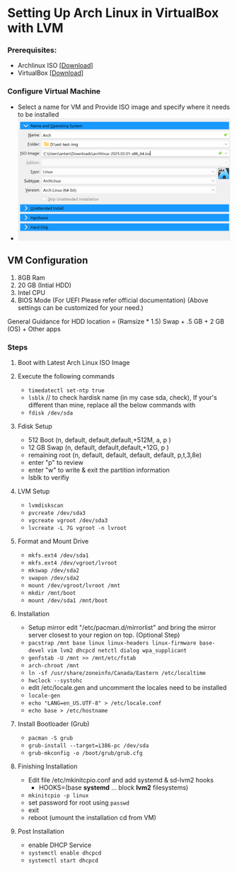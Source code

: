 # Setting Up Arch Linux in VirtualBox with LVM

### Prerequisites:
-  Archlinux ISO  [[Download](https://archlinux.org/download/)]
-  VirtualBox [[Download](https://www.virtualbox.org/wiki/Downloads)]

### Configure Virtual Machine
- Select a name for VM and Provide ISO image and specify where it needs to be installed
- ![](images/arch-vbox-config.png)


## VM Configuration
1. 8GB Ram
2. 20 GB (Intial HDD)
3. Intel CPU 
4. BIOS Mode (For UEFI Please refer official documentation)
(Above settings can be customized for your need.)

General Guidance for HDD location = (Ramsize * 1.5) Swap + .5 GB + 2 GB (OS) + Other apps 

### Steps
1. Boot with Latest Arch Linux ISO Image
2. Execute the following commands
    * ```timedatectl set-ntp true```
    * ```lsblk```       // to check hardisk name (in my case sda, check), If your's different than mine, replace all the below commands with 
    * ```fdisk /dev/sda```
3. Fdisk Setup
    * 512 Boot (n, default, default,default,+512M, a, p )
    * 12 GB Swap (n, default, default,default,+12G,  p )
    * remaining root (n, default, default, default, default, p,t,3,8e)
    * enter "p" to review 
    * enter "w" to write & exit the partition information
    * lsblk to verifiy                  
4. LVM Setup
    * ```lvmdiskscan```
    * ```pvcreate /dev/sda3```
    * ```vgcreate vgroot /dev/sda3```
    * ```lvcreate -L 7G vgroot -n lvroot```

5. Format and Mount Drive
    * ```mkfs.ext4 /dev/sda1```
    * ```mkfs.ext4 /dev/vgroot/lvroot```
    * ```mkswap /dev/sda2```
    * ```swapon /dev/sda2```
    * ```mount /dev/vgroot/lvroot /mnt ```
    * ```mkdir /mnt/boot ```
    * ```mount /dev/sda1 /mnt/boot ```

6. Installation
    * Setup mirror edit "/etc/pacman.d/mirrorlist" and bring the mirror server closest to your region on top. (Optional Step)
    * ```pacstrap /mnt base linux linux-headers linux-firmware base-devel vim lvm2 dhcpcd netctl dialog wpa_supplicant```
    * ```genfstab -U /mnt >> /mnt/etc/fstab```
    * ```arch-chroot /mnt```
    * ```ln -sf /usr/share/zoneinfo/Canada/Eastern /etc/localtime```
    * ```hwclock --systohc```
    * edit /etc/locale.gen and uncomment the locales need to be installed
    * ```locale-gen```
    * ```echo "LANG=en_US.UTF-8" > /etc/locale.conf```
    * ```echo base > /etc/hostname```

7. Install Bootloader (Grub)
    * ```pacman -S grub ```
    * ```grub-install --target=i386-pc /dev/sda```
    * ```grub-mkconfig -o /boot/grub/grub.cfg```

8. Finishing Installation
    * Edit file /etc/mkinitcpio.conf and add systemd & sd-lvm2 hooks 
        * HOOKS=(base <b>systemd</b> ... block <b>lvm2</b> filesystems)
    * ```mkinitcpio -p linux```
    * set password for root using ```passwd```
    * exit
    * reboot (umount the installation cd from VM)

9. Post Installation
    * enable DHCP Service
    * ``` systemctl enable dhcpcd ```
    * ``` systemctl start dhcpcd ```
